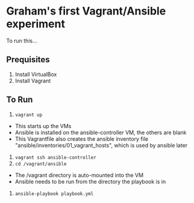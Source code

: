 # Graham's first Vagrant/Ansible experiment

To run this...

## Prequisites

1. Install VirtualBox
2. Install Vagrant

## To Run

1. ```vagrant up```
  - This starts up the VMs
  - Ansible is installed on the ansible-controller VM, the others are blank 
  - This Vagrantfile also creates the ansible inventory file "ansible/inventories/01_vagrant_hosts", which is used by ansible later
1. ```vagrant ssh ansible-controller```
1. ```cd /vagrant/ansible```
  - The /vagrant directory is auto-mounted into the VM
  - Ansible needs to be run from the directory the playbook is in
1. ```ansible-playbook playbook.yml```

